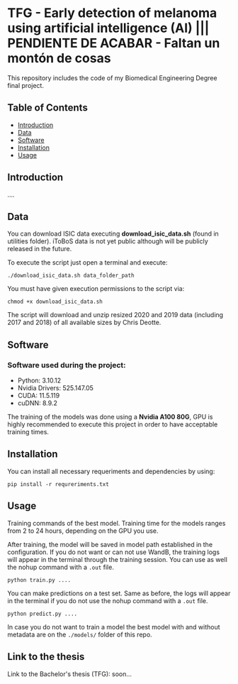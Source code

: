 # TFG - Early detection of melanoma using artificial intelligence (AI) ||| PENDIENTE DE ACABAR - Faltan un montón de cosas

This repository includes the code of my Biomedical Engineering Degree final project.

## Table of Contents
- [Introduction](#introduction)
- [Data](#data)
- [Software](#software)
- [Installation](#installation)
- [Usage](#usage)

## Introduction
....

## Data
You can download ISIC data executing **download_isic_data.sh** (found in utilities folder). iToBoS data is not yet public although will be publicly released in the future.

To execute the script just open a terminal and execute:

```
./download_isic_data.sh data_folder_path
```

You must have given execution permissions to the script via:

```
chmod +x download_isic_data.sh
```

The script will download and unzip resized 2020 and 2019 data (including 2017 and 2018) of all available sizes by Chris Deotte.

## Software

### Software used during the project:
-  Python: 3.10.12
-  Nvidia Drivers: 525.147.05
-  CUDA: 11.5.119
-  cuDNN: 8.9.2

The training of the models was done using a **Nvidia A100 80G**, GPU is highly recommended to execute this project in order to have acceptable training times.

## Installation
You can install all necessary requeriments and dependencies by using:

```
pip install -r requreriments.txt
```

## Usage
Training commands of the best model. Training time for the models ranges from 2 to 24 hours, depending on the GPU you use.

After training, the model will be saved in model path established in the configuration. If you do not want or can not use WandB, the training logs will appear in the terminal through the training session. You can use as well the nohup command with a `.out` file.
```
python train.py ....
```

You can make predictions on a test set. Same as before, the logs will appear in the terminal if you do not use the nohup command with a `.out` file.
```
python predict.py ....
```

In case you do not want to train a model the best model with and without metadata are on the `./models/` folder of this repo.

## Link to the thesis
Link to the Bachelor's thesis (TFG): soon...
